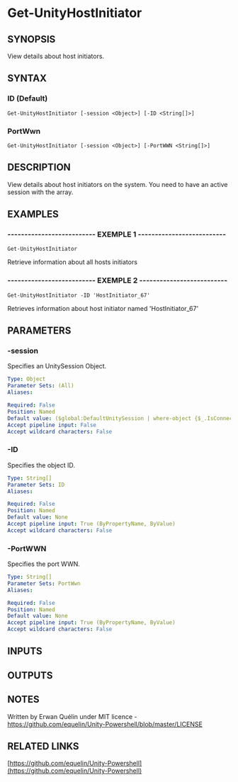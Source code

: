 # Get-UnityHostInitiator

## SYNOPSIS
View details about host initiators.

## SYNTAX

### ID (Default)
```
Get-UnityHostInitiator [-session <Object>] [-ID <String[]>]
```

### PortWwn
```
Get-UnityHostInitiator [-session <Object>] [-PortWWN <String[]>]
```

## DESCRIPTION
View details about host initiators on the system.
You need to have an active session with the array.

## EXAMPLES

### -------------------------- EXEMPLE 1 --------------------------
```
Get-UnityHostInitiator
```

Retrieve information about all hosts initiators 

### -------------------------- EXEMPLE 2 --------------------------
```
Get-UnityHostInitiator -ID 'HostInitiator_67'
```

Retrieves information about host initiator named 'HostInitiator_67'

## PARAMETERS

### -session
Specifies an UnitySession Object.

```yaml
Type: Object
Parameter Sets: (All)
Aliases: 

Required: False
Position: Named
Default value: ($global:DefaultUnitySession | where-object {$_.IsConnected -eq $true})
Accept pipeline input: False
Accept wildcard characters: False
```

### -ID
Specifies the object ID.

```yaml
Type: String[]
Parameter Sets: ID
Aliases: 

Required: False
Position: Named
Default value: None
Accept pipeline input: True (ByPropertyName, ByValue)
Accept wildcard characters: False
```

### -PortWWN
Specifies the port WWN.

```yaml
Type: String[]
Parameter Sets: PortWwn
Aliases: 

Required: False
Position: Named
Default value: None
Accept pipeline input: True (ByPropertyName, ByValue)
Accept wildcard characters: False
```

## INPUTS

## OUTPUTS

## NOTES
Written by Erwan Quélin under MIT licence - https://github.com/equelin/Unity-Powershell/blob/master/LICENSE

## RELATED LINKS

[https://github.com/equelin/Unity-Powershell](https://github.com/equelin/Unity-Powershell)

